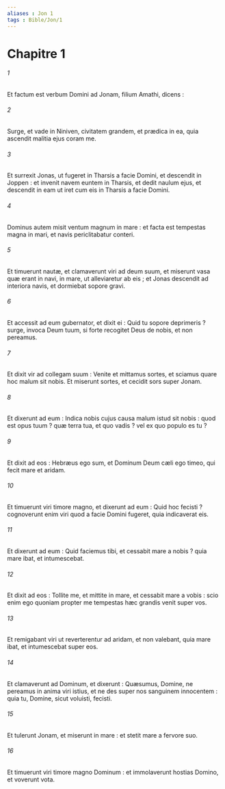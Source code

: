```yaml
---
aliases : Jon 1
tags : Bible/Jon/1
---
```


# Chapitre 1

###### 1
Et factum est verbum Domini ad Jonam, filium Amathi, dicens :
###### 2
Surge, et vade in Niniven, civitatem grandem, et prædica in ea, quia ascendit malitia ejus coram me.
###### 3
Et surrexit Jonas, ut fugeret in Tharsis a facie Domini, et descendit in Joppen : et invenit navem euntem in Tharsis, et dedit naulum ejus, et descendit in eam ut iret cum eis in Tharsis a facie Domini.
###### 4
Dominus autem misit ventum magnum in mare : et facta est tempestas magna in mari, et navis periclitabatur conteri.
###### 5
Et timuerunt nautæ, et clamaverunt viri ad deum suum, et miserunt vasa quæ erant in navi, in mare, ut alleviaretur ab eis ; et Jonas descendit ad interiora navis, et dormiebat sopore gravi.
###### 6
Et accessit ad eum gubernator, et dixit ei : Quid tu sopore deprimeris ? surge, invoca Deum tuum, si forte recogitet Deus de nobis, et non pereamus.
###### 7
Et dixit vir ad collegam suum : Venite et mittamus sortes, et sciamus quare hoc malum sit nobis. Et miserunt sortes, et cecidit sors super Jonam.
###### 8
Et dixerunt ad eum : Indica nobis cujus causa malum istud sit nobis : quod est opus tuum ? quæ terra tua, et quo vadis ? vel ex quo populo es tu ?
###### 9
Et dixit ad eos : Hebræus ego sum, et Dominum Deum cæli ego timeo, qui fecit mare et aridam.
###### 10
Et timuerunt viri timore magno, et dixerunt ad eum : Quid hoc fecisti ? cognoverunt enim viri quod a facie Domini fugeret, quia indicaverat eis.
###### 11
Et dixerunt ad eum : Quid faciemus tibi, et cessabit mare a nobis ? quia mare ibat, et intumescebat.
###### 12
Et dixit ad eos : Tollite me, et mittite in mare, et cessabit mare a vobis : scio enim ego quoniam propter me tempestas hæc grandis venit super vos.
###### 13
Et remigabant viri ut reverterentur ad aridam, et non valebant, quia mare ibat, et intumescebat super eos.
###### 14
Et clamaverunt ad Dominum, et dixerunt : Quæsumus, Domine, ne pereamus in anima viri istius, et ne des super nos sanguinem innocentem : quia tu, Domine, sicut voluisti, fecisti.
###### 15
Et tulerunt Jonam, et miserunt in mare : et stetit mare a fervore suo.
###### 16
Et timuerunt viri timore magno Dominum : et immolaverunt hostias Domino, et voverunt vota.

